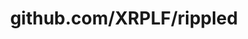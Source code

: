 ---
layout: post
title: github.com/XRPLF/rippled
categories: link
tags: [انگلیسی, گیت‌هاب, برنامه‌نویسی]
---